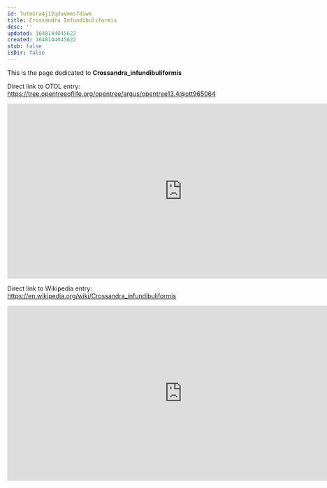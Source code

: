 ```yaml
---
id: 7utm1ra4j12qdavmms7diwm
title: Crossandra Infundibuliformis
desc: ''
updated: 1648144045622
created: 1648144045622
stub: false
isDir: false
---
```

This is the page dedicated to **Crossandra_infundibuliformis**


Direct link to OTOL entry: https://tree.opentreeoflife.org/opentree/argus/opentree13.4@ott965064



<html>
    <body>
    <iframe src="https://tree.opentreeoflife.org/opentree/argus/opentree13.4@ott965064"
    width="800" height="400" frameborder="0" allowfullscreen> </iframe>
    </body>
</html>
    


Direct link to Wikipedia entry: https://en.wikipedia.org/wiki/Crossandra_infundibuliformis



<html>
    <body>
    <iframe src="https://en.wikipedia.org/wiki/Crossandra_infundibuliformis"
    width="800" height="400" frameborder="0" allowfullscreen> </iframe>
    </body>
</html>
    
